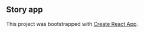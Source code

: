 ## Story app

This project was bootstrapped with [Create React App](https://github.com/facebook/create-react-app).
